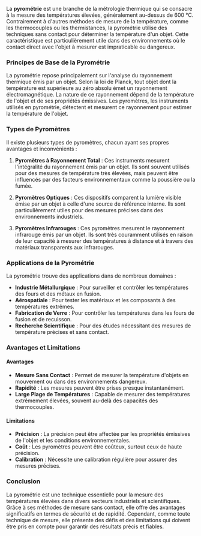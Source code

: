 La **pyrométrie** est une branche de la métrologie thermique qui se consacre à la mesure des températures élevées, généralement au-dessus de 600 °C. Contrairement à d'autres méthodes de mesure de la température, comme les thermocouples ou les thermistances, la pyrométrie utilise des techniques sans contact pour déterminer la température d'un objet. Cette caractéristique est particulièrement utile dans des environnements où le contact direct avec l'objet à mesurer est impraticable ou dangereux.

### Principes de Base de la Pyrométrie

La pyrométrie repose principalement sur l'analyse du rayonnement thermique émis par un objet. Selon la loi de Planck, tout objet dont la température est supérieure au zéro absolu émet un rayonnement électromagnétique. La nature de ce rayonnement dépend de la température de l'objet et de ses propriétés émissives. Les pyromètres, les instruments utilisés en pyrométrie, détectent et mesurent ce rayonnement pour estimer la température de l'objet.

### Types de Pyromètres

Il existe plusieurs types de pyromètres, chacun ayant ses propres avantages et inconvénients :

1. **Pyromètres à Rayonnement Total** : Ces instruments mesurent l'intégralité du rayonnement émis par un objet. Ils sont souvent utilisés pour des mesures de température très élevées, mais peuvent être influencés par des facteurs environnementaux comme la poussière ou la fumée.

2. **Pyromètres Optiques** : Ces dispositifs comparent la lumière visible émise par un objet à celle d'une source de référence interne. Ils sont particulièrement utiles pour des mesures précises dans des environnements industriels.

3. **Pyromètres Infrarouges** : Ces pyromètres mesurent le rayonnement infrarouge émis par un objet. Ils sont très couramment utilisés en raison de leur capacité à mesurer des températures à distance et à travers des matériaux transparents aux infrarouges.

### Applications de la Pyrométrie

La pyrométrie trouve des applications dans de nombreux domaines :

- **Industrie Métallurgique** : Pour surveiller et contrôler les températures des fours et des métaux en fusion.
- **Aérospatiale** : Pour tester les matériaux et les composants à des températures extrêmes.
- **Fabrication de Verre** : Pour contrôler les températures dans les fours de fusion et de recuisson.
- **Recherche Scientifique** : Pour des études nécessitant des mesures de température précises et sans contact.

### Avantages et Limitations

#### Avantages

- **Mesure Sans Contact** : Permet de mesurer la température d'objets en mouvement ou dans des environnements dangereux.
- **Rapidité** : Les mesures peuvent être prises presque instantanément.
- **Large Plage de Températures** : Capable de mesurer des températures extrêmement élevées, souvent au-delà des capacités des thermocouples.

#### Limitations

- **Précision** : La précision peut être affectée par les propriétés émissives de l'objet et les conditions environnementales.
- **Coût** : Les pyromètres peuvent être coûteux, surtout ceux de haute précision.
- **Calibration** : Nécessite une calibration régulière pour assurer des mesures précises.

### Conclusion

La pyrométrie est une technique essentielle pour la mesure des températures élevées dans divers secteurs industriels et scientifiques. Grâce à ses méthodes de mesure sans contact, elle offre des avantages significatifs en termes de sécurité et de rapidité. Cependant, comme toute technique de mesure, elle présente des défis et des limitations qui doivent être pris en compte pour garantir des résultats précis et fiables.